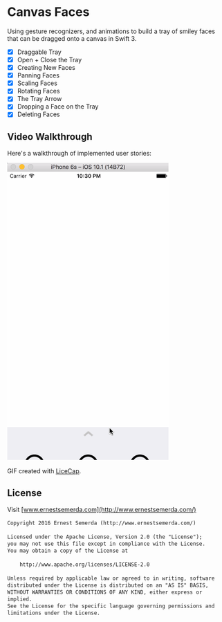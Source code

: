 # Canvas Faces

Using gesture recognizers, and animations to build a tray of smiley faces that can be dragged onto a canvas in Swift 3.

- [x] Draggable Tray
- [x] Open + Close the Tray
- [x] Creating New Faces
- [x] Panning Faces
- [x] Scaling Faces
- [x] Rotating Faces
- [x] The Tray Arrow
- [x] Dropping a Face on the Tray
- [x] Deleting Faces

## Video Walkthrough

Here's a walkthrough of implemented user stories:

<img src='canvas-faces-anim-v1.gif' title='Video Walkthrough' width='' alt='Video Walkthrough' />

GIF created with [LiceCap](http://www.cockos.com/licecap/).

## License

Visit [www.ernestsemerda.com](http://www.ernestsemerda.com/)

    Copyright 2016 Ernest Semerda (http://www.ernestsemerda.com/)

    Licensed under the Apache License, Version 2.0 (the "License");
    you may not use this file except in compliance with the License.
    You may obtain a copy of the License at

        http://www.apache.org/licenses/LICENSE-2.0

    Unless required by applicable law or agreed to in writing, software
    distributed under the License is distributed on an "AS IS" BASIS,
    WITHOUT WARRANTIES OR CONDITIONS OF ANY KIND, either express or implied.
    See the License for the specific language governing permissions and
    limitations under the License.